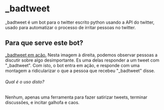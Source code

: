 # _badtweet
_badtweet é um bot para o twitter escrito python usando a API do twitter, usado para automatizar o processo de irritar pessoas no twitter.

## Para que serve este bot?

[_badtweet em ação.](https://github.com/guizado/_badtweet/blob/master/image.png?raw=true) Nesta imagem à direita, podemos observar pessoas a discutir sobre algo desimportante. Es  uma delas responder a um tweet com "_badtweet". Com isto, o bot entra em ação, e responde com uma montagem a ridicularizar o que a pessoa que recebeu "_badtweet" disse. 
###### Qual é o uso disto?
Nenhum, apenas uma ferramenta para fazer satirizar tweets, terminar discussões, e incitar galhofa e caos.

